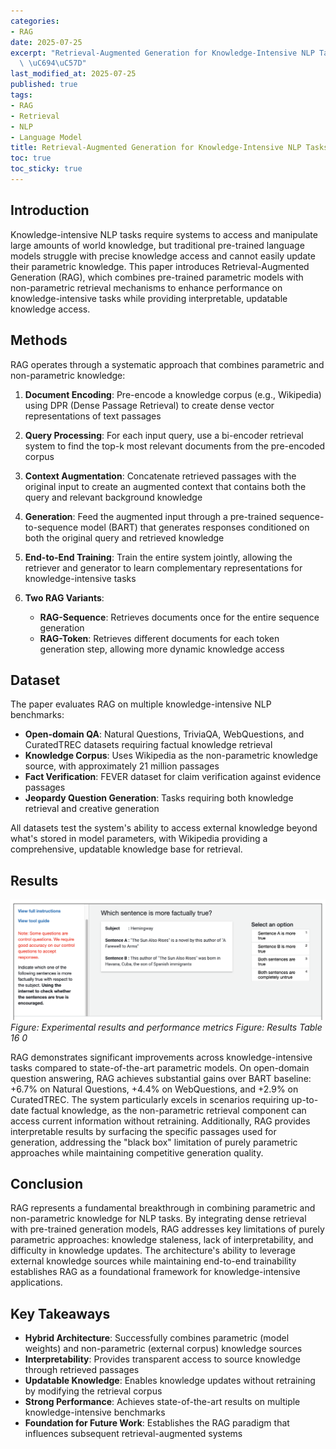 ```yaml
---
categories:
- RAG
date: 2025-07-25
excerpt: "Retrieval-Augmented Generation for Knowledge-Intensive NLP Tasks \uB17C\uBB38\
  \ \uC694\uC57D"
last_modified_at: 2025-07-25
published: true
tags:
- RAG
- Retrieval
- NLP
- Language Model
title: Retrieval-Augmented Generation for Knowledge-Intensive NLP Tasks
toc: true
toc_sticky: true
---
```


## Introduction

Knowledge-intensive NLP tasks require systems to access and manipulate large amounts of world knowledge, but traditional pre-trained language models struggle with precise knowledge access and cannot easily update their parametric knowledge. This paper introduces Retrieval-Augmented Generation (RAG), which combines pre-trained parametric models with non-parametric retrieval mechanisms to enhance performance on knowledge-intensive tasks while providing interpretable, updatable knowledge access.

## Methods

RAG operates through a systematic approach that combines parametric and non-parametric knowledge:

1. **Document Encoding**: Pre-encode a knowledge corpus (e.g., Wikipedia) using DPR (Dense Passage Retrieval) to create dense vector representations of text passages

2. **Query Processing**: For each input query, use a bi-encoder retrieval system to find the top-k most relevant documents from the pre-encoded corpus

3. **Context Augmentation**: Concatenate retrieved passages with the original input to create an augmented context that contains both the query and relevant background knowledge

4. **Generation**: Feed the augmented input through a pre-trained sequence-to-sequence model (BART) that generates responses conditioned on both the original query and retrieved knowledge

5. **End-to-End Training**: Train the entire system jointly, allowing the retriever and generator to learn complementary representations for knowledge-intensive tasks

6. **Two RAG Variants**:
   - **RAG-Sequence**: Retrieves documents once for the entire sequence generation
   - **RAG-Token**: Retrieves different documents for each token generation step, allowing more dynamic knowledge access

## Dataset

The paper evaluates RAG on multiple knowledge-intensive NLP benchmarks:

- **Open-domain QA**: Natural Questions, TriviaQA, WebQuestions, and CuratedTREC datasets requiring factual knowledge retrieval
- **Knowledge Corpus**: Uses Wikipedia as the non-parametric knowledge source, with approximately 21 million passages
- **Fact Verification**: FEVER dataset for claim verification against evidence passages  
- **Jeopardy Question Generation**: Tasks requiring both knowledge retrieval and creative generation

All datasets test the system's ability to access external knowledge beyond what's stored in model parameters, with Wikipedia providing a comprehensive, updatable knowledge base for retrieval.





## Results

![Results Table 16 0](/assets/images/paper/retrieval-augmented-generation-for-knowledge-intensive-nlp-tasks/results_table_16_0.png)
*Figure: Experimental results and performance metrics*
*Figure: Results Table 16 0*


RAG demonstrates significant improvements across knowledge-intensive tasks compared to state-of-the-art parametric models. On open-domain question answering, RAG achieves substantial gains over BART baseline: +6.7% on Natural Questions, +4.4% on WebQuestions, and +2.9% on CuratedTREC. The system particularly excels in scenarios requiring up-to-date factual knowledge, as the non-parametric retrieval component can access current information without retraining. Additionally, RAG provides interpretable results by surfacing the specific passages used for generation, addressing the "black box" limitation of purely parametric approaches while maintaining competitive generation quality.

## Conclusion

RAG represents a fundamental breakthrough in combining parametric and non-parametric knowledge for NLP tasks. By integrating dense retrieval with pre-trained generation models, RAG addresses key limitations of purely parametric approaches: knowledge staleness, lack of interpretability, and difficulty in knowledge updates. The architecture's ability to leverage external knowledge sources while maintaining end-to-end trainability establishes RAG as a foundational framework for knowledge-intensive applications.

## Key Takeaways

- **Hybrid Architecture**: Successfully combines parametric (model weights) and non-parametric (external corpus) knowledge sources
- **Interpretability**: Provides transparent access to source knowledge through retrieved passages
- **Updatable Knowledge**: Enables knowledge updates without retraining by modifying the retrieval corpus
- **Strong Performance**: Achieves state-of-the-art results on multiple knowledge-intensive benchmarks
- **Foundation for Future Work**: Establishes the RAG paradigm that influences subsequent retrieval-augmented systems